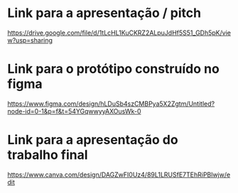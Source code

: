  # Link para a apresentação / pitch

 https://drive.google.com/file/d/1tLcHL1KuCKRZ2ALpuJdHf5S51_GDh5pK/view?usp=sharing

# Link para o protótipo construído no figma
https://www.figma.com/design/hLDuSb4szCMBPya5X2Zgtm/Untitled?node-id=0-1&p=f&t=54YGqwwyyAXOusWk-0

 # Link para a apresentação do trabalho final

 https://www.canva.com/design/DAGZwFI0Uz4/89L1LRUSfE7TEhRiPBlwjw/edit
